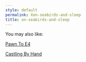 ```yaml
---
style: default
permalink: Xon-seabirds-and-sleep
title: on-seabirds-and-sleep
---
```

You may also like:

[Pawn To E4](http://scp-wiki.net/pawn-to-e4)

[Castling By Hand](http://scp-wiki.net/castling-by-hand)

